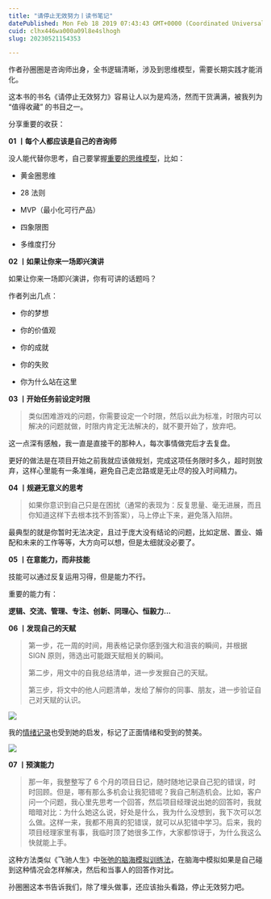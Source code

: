 ```yaml
---
title: "请停止无效努力丨读书笔记"
datePublished: Mon Feb 18 2019 07:43:43 GMT+0000 (Coordinated Universal Time)
cuid: clhx446wa000a09l8e4slhogh
slug: 20230521154353

---
```


作者孙圈圈是咨询师出身，全书逻辑清晰，涉及到思维模型，需要长期实践才能消化。

这本书的书名《请停止无效努力》容易让人以为是鸡汤，然而干货满满，被我列为 “值得收藏” 的书目之一。

分享重要的收获：

**01 丨每个人都应该是自己的咨询师**

没人能代替你思考，自己要掌握[重要的思维模型](http://mp.weixin.qq.com/s?__biz=MzI3MzU5MDA1OQ==&mid=2247485111&idx=1&sn=2cf5caa5f1d759e258541debd89934d8&chksm=eb21b4f3dc563de5674a17ecbdc84ee69dfd4ee65e7b0963be4000b00f623cc93c414dfdfbf8&scene=21#wechat_redirect)，比如：

* 黄金圈思维
    
* 28 法则
    
* MVP（最小化可行产品）
    
* 四象限图
    
* 多维度打分
    

**02 丨如果让你来一场即兴演讲**

如果让你来一场即兴演讲，你有可讲的话题吗？

作者列出几点：

* 你的梦想
    
* 你的价值观
    
* 你的成就
    
* 你的失败
    
* 你为什么站在这里
    

**03 丨开始任务前设定时限**

> 类似困难游戏的问题，你需要设定一个时限，然后以此为标准，时限内可以解决的问题就做，时限内肯定无法解决的，就不要开始了，放弃吧。

这一点深有感触，我一直是直接干的那种人，每次事情做完后才去复盘。

更好的做法是在项目开始之前我就应该做规划，完成这项任务限时多久，超时则放弃，这样心里能有一条准绳，避免自己走岔路或是无止尽的投入时间精力。

**04 丨规避无意义的思考**

> 如果你意识到自己只是在困扰（通常的表现为：反复思量、毫无进展，而且你知道这样下去根本找不到答案），马上停止下来，避免落入陷阱。

最典型的就是你暂时无法决定，且过于庞大没有结论的问题，比如定居、置业、婚配和未来的工作等等，大方向可以想，但是太细就没必要了。

**05 丨在意能力，而非技能**

技能可以通过反复运用习得，但是能力不行。

重要的能力有：

**逻辑、交流、管理、专注、创新、同理心、恒毅力...**

**06 丨发现自己的天赋**

> 第一步，花一周的时间，用表格记录你感到强大和沮丧的瞬间，并根据 SIGN 原则，筛选出可能跟天赋相关的瞬间。  
> 
> 第二步，用文中的自我总结清单，进一步发掘自己的天赋。
> 
> 第三步，将文中的他人问题清单，发给了解你的同事、朋友，进一步验证自己对天赋的认识。

![](https://cdn.hashnode.com/res/hashnode/image/upload/v1684654991829/161adc51-02e6-4998-b11b-865f33964b28.jpeg)

我的[情绪记录](http://mp.weixin.qq.com/s?__biz=MzI3MzU5MDA1OQ==&mid=2247485141&idx=1&sn=78ea70af72645dfd17f7d8fa7749c7b7&chksm=eb21b491dc563d87687a2423c12e6e10ad89d18e24fd4bb3b19b1aadfea23c303767526d553c&scene=21#wechat_redirect)也受到她的启发，标记了正面情绪和受到的赞美。

![](https://cdn.hashnode.com/res/hashnode/image/upload/v1684655002421/cb415417-dc11-44be-9931-aedcb5db8710.png)

**07 丨预演能力**

> 那一年，我整整写了 6 个月的项目日记，随时随地记录自己犯的错误，时时回顾。但是，哪有那么多机会让我犯错呢？我自己制造机会。比如，客户问一个问题，我心里先思考一个回答，然后项目经理说出她的回答时，我就暗暗对比：为什么她这么说，好处是什么，我为什么没想到，我下次可以怎么做。这样一来，我都不用真的犯错误，就可以从犯错中学习。后来，我的项目经理家里有事，我临时顶了她很多工作，大家都惊讶于，为什么我这么快就能上手。

这种方法类似《飞驰人生》中[张弛的脑海模拟训练法](http://mp.weixin.qq.com/s?__biz=MzI3MzU5MDA1OQ==&mid=2247485211&idx=1&sn=f2ecaf793a28e81d02c1cb8f0e304df5&chksm=eb21b55fdc563c497572596be6e4d073263c0bc17e35cd4c6c54ef52ee6416b97469fc0e7ca6&scene=21#wechat_redirect)，在脑海中模拟如果是自己碰到这种情况会怎样解决，然后和当事人的回答作对比。

孙圈圈这本书告诉我们，除了埋头做事，还应该抬头看路，停止无效努力吧。